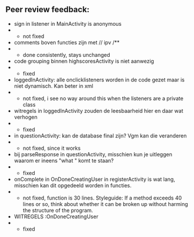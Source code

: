 ## Peer review feedback:
- sign in listener in MainActivity is anonymous
- - not fixed
- comments boven functies zijn met // ipv /**
- - done consistently, stays unchanged
- code grouping binnen highscoresActivity is niet aanwezig
- - fixed
- loggedInActivity: alle onclicklisteners worden in de code gezet maar is niet dynamisch. Kan beter in xml
- - not fixed, i see no way around this when the listeners are a private class
- witregels in loggedInActivity zouden de leesbaarheid hier en daar wat verhogen
- - fixed
- in questionActivity: kan de database final zijn? Vgm kan die veranderen
- - not fixed, since it works
- bij parseResponse in questionActivity, misschien kun je uitleggen waarom er ineens "what " komt te staan?
- - fixed
- onComplete in OnDoneCreatingUser in registerActivity is wat lang, misschien kan dit opgedeeld worden in functies.
- - not fixed, function is 30 lines. Styleguide:  If a method exceeds 40 lines or so, think about whether it can be broken up without harming the structure of the program.
- WITREGELS :OnDoneCreatingUser
- - fixed
